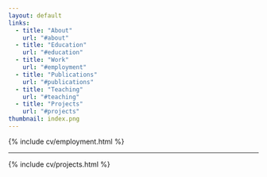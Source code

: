 ```yaml
---
layout: default
links:
  - title: "About"
    url: "#about"
  - title: "Education"
    url: "#education"
  - title: "Work"
    url: "#employment"
  - title: "Publications"
    url: "#publications"
  - title: "Teaching"
    url: "#teaching"
  - title: "Projects"
    url: "#projects"
thumbnail: index.png
---
```


{% include cv/employment.html %}
<hr class="separator">
{% include cv/projects.html %}
